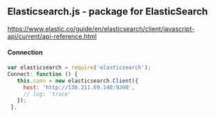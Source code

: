 ## Elasticsearch.js - package for ElasticSearch
https://www.elastic.co/guide/en/elasticsearch/client/javascript-api/current/api-reference.html

#### Connection
```js
var elasticsearch = require('elasticsearch');
Connect: function () {
   this.conn = new elasticsearch.Client({
     host: 'http://130.211.69.140:9200',
     // log: 'trace'
   });
 },
```

